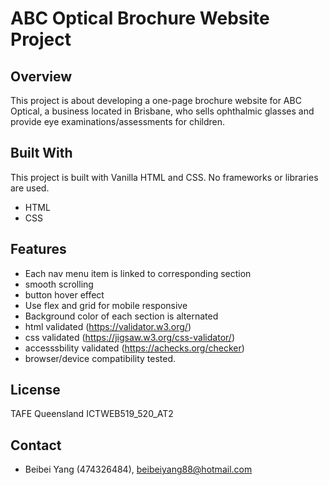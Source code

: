 # ABC Optical Brochure Website Project

## Overview
This project is about developing a one-page brochure website for ABC Optical, a business located in Brisbane, who sells ophthalmic glasses and provide eye examinations/assessments for children.

## Built With
This project is built with Vanilla HTML and CSS. No frameworks or libraries are used.
- HTML
- CSS

## Features
- Each nav menu item is linked to corresponding section
- smooth scrolling
- button hover effect
- Use flex and grid for mobile responsive
- Background color of each section is alternated
- html validated (https://validator.w3.org/)
- css validated (https://jigsaw.w3.org/css-validator/)
- accesssbility validated (https://achecks.org/checker)
- browser/device compatibility tested.

## License
TAFE Queensland ICTWEB519_520_AT2

## Contact
- Beibei Yang (474326484), beibeiyang88@hotmail.com
